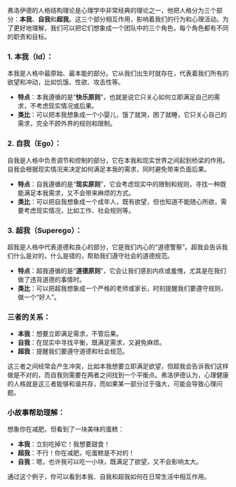 弗洛伊德的人格结构理论是心理学中非常经典的理论之一，他把人格分为三个部分：**本我**、**自我**和**超我**。这三个部分相互作用，影响着我们的行为和心理活动。为了更好地理解，我们可以把它们想象成一个团队中的三个角色，每个角色都有不同的职责和目标。

### 1. **本我（Id）**：

本我是人格中最原始、最本能的部分。它从我们出生时就存在，代表着我们所有的欲望和冲动，比如饥饿、性欲、攻击性等。

- **特点**：本我遵循的是“**快乐原则**”，也就是说它只关心如何立即满足自己的需求，不考虑现实情况或后果。
- **类比**：可以把本我想象成一个小婴儿，饿了就哭，困了就睡，它只关心自己的需求，完全不顾外界的规则和限制。

### 2. **自我（Ego）**：

自我是人格中负责调节和控制的部分，它在本我和现实世界之间起到桥梁的作用。自我会根据现实情况来决定如何满足本我的需求，同时避免带来负面后果。

- **特点**：自我遵循的是“**现实原则**”，它会考虑现实中的限制和规则，寻找一种既能满足本我需求，又不会带来麻烦的方式。
- **类比**：可以把自我想象成一个成年人，既有欲望，但也知道不能随心所欲，需要考虑现实情况，比如工作、社会规则等。

### 3. **超我（Superego）**：

超我是人格中代表道德和良心的部分，它是我们内心的“道德警察”。超我会告诉我们什么是对的，什么是错的，帮助我们遵守社会的道德规范。

- **特点**：超我遵循的是“**道德原则**”，它会让我们感到内疚或羞愧，尤其是在我们做了违背道德的事情时。
- **类比**：可以把超我想象成一个严格的老师或家长，时刻提醒我们要遵守规则，做一个“好人”。

### 三者的关系：

- **本我**：想要立即满足需求，不管后果。
- **自我**：在现实中寻找平衡，既满足需求，又避免麻烦。
- **超我**：提醒我们要遵守道德和社会规范。

这三者之间经常会产生冲突，比如本我想要立即满足欲望，但超我会告诉我们这样做是不对的，而自我则需要在两者之间找到一个平衡点。弗洛伊德认为，心理健康的人格就是这三者能够和谐共存，而如果某一部分过于强大，可能会导致心理问题。

### 小故事帮助理解：

想象你在减肥，但看到了一块美味的蛋糕：

- **本我**：立刻吃掉它！我想要甜食！
- **超我**：不行！你在减肥，吃蛋糕是不对的！
- **自我**：嗯，也许我可以吃一小块，既满足了欲望，又不会影响太大。

通过这个例子，你可以看到本我、自我和超我如何在日常生活中相互作用。
